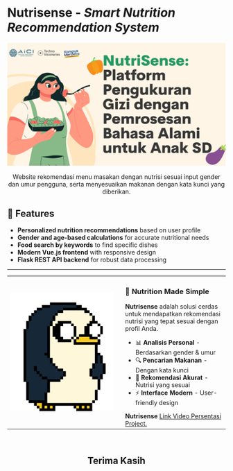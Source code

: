 # Nutrisense - *Smart Nutrition Recommendation System*

<div align="center">
  <img src="./Nutrisense.png" alt="Nutrisense Logo"/>

  <p>Website rekomendasi menu masakan dengan nutrisi sesuai input gender dan umur pengguna, serta menyesuaikan makanan dengan kata kunci yang diberikan.</</p>
</div>

## 🚀 Features
- **Personalized nutrition recommendations** based on user profile
- **Gender and age-based calculations** for accurate nutritional needs
- **Food search by keywords** to find specific dishes
- **Modern Vue.js frontend** with responsive design
- **Flask REST API backend** for robust data processing

---

<div align="center">
  <table>
    <tr>
      <td width="50%">
        <img src="./penguin.gif" alt="Nutrisense Demo" width="100%"/>
      </td>
      <td width="50%" style="vertical-align: top; padding-left: 20px;">
        <h3>🥗 Nutrition Made Simple</h3>
        <p><strong>Nutrisense</strong> adalah solusi cerdas untuk mendapatkan rekomendasi nutrisi yang tepat sesuai dengan profil Anda.</p>
        <ul>
          <li>📊 <strong>Analisis Personal</strong> - Berdasarkan gender & umur</li>
          <li>🔍 <strong>Pencarian Makanan</strong> - Dengan kata kunci</li>
          <li>🎯 <strong>Rekomendasi Akurat</strong> - Nutrisi yang sesuai</li>
          <li>⚡ <strong>Interface Modern</strong> - User-friendly design</li>
        </ul>
        <b>Nutrisense</b>
        <a href="https://youtu.be/9HZvribDgIE?si=WblD8DHJ-DUuWiQb">Link Video Persentasi Project.</a>
      </td>
    </tr>
  </table>
</div>
<br>
<h2 align="center">Terima Kasih</h2>